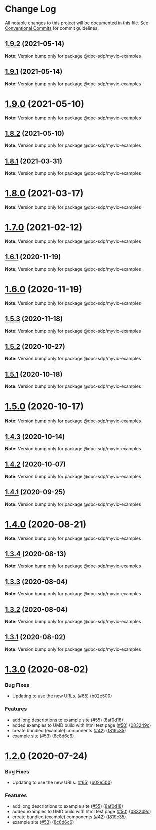 # Change Log

All notable changes to this project will be documented in this file.
See [Conventional Commits](https://conventionalcommits.org) for commit guidelines.

## [1.9.2](https://github.com/dpc-sdp/myvictoria-vic-gov-au/tree/master/packages/Examples/compare/v1.9.0...v1.9.2) (2021-05-14)

**Note:** Version bump only for package @dpc-sdp/myvic-examples






## [1.9.1](https://github.com/dpc-sdp/myvictoria-vic-gov-au/tree/master/packages/Examples/compare/v1.9.0...v1.9.1) (2021-05-14)

**Note:** Version bump only for package @dpc-sdp/myvic-examples






# [1.9.0](https://github.com/dpc-sdp/myvictoria-vic-gov-au/tree/master/packages/Examples/compare/v1.8.2...v1.9.0) (2021-05-10)

**Note:** Version bump only for package @dpc-sdp/myvic-examples






## [1.8.2](https://github.com/dpc-sdp/myvictoria-vic-gov-au/tree/master/packages/Examples/compare/v1.8.1...v1.8.2) (2021-05-10)

**Note:** Version bump only for package @dpc-sdp/myvic-examples






## [1.8.1](https://github.com/dpc-sdp/myvictoria-vic-gov-au/tree/master/packages/Examples/compare/v1.8.0...v1.8.1) (2021-03-31)

**Note:** Version bump only for package @dpc-sdp/myvic-examples





# [1.8.0](https://github.com/dpc-sdp/myvictoria-vic-gov-au/tree/master/packages/Examples/compare/v1.7.0...v1.8.0) (2021-03-17)

**Note:** Version bump only for package @dpc-sdp/myvic-examples






# [1.7.0](https://github.com/dpc-sdp/myvictoria-vic-gov-au/tree/master/packages/Examples/compare/v1.6.1...v1.7.0) (2021-02-12)

**Note:** Version bump only for package @dpc-sdp/myvic-examples





## [1.6.1](https://github.com/dpc-sdp/myvictoria-vic-gov-au/tree/master/packages/Examples/compare/v1.6.0...v1.6.1) (2020-11-19)

**Note:** Version bump only for package @dpc-sdp/myvic-examples





# [1.6.0](https://github.com/dpc-sdp/myvictoria-vic-gov-au/tree/master/packages/Examples/compare/v1.5.3...v1.6.0) (2020-11-19)

**Note:** Version bump only for package @dpc-sdp/myvic-examples





## [1.5.3](https://github.com/dpc-sdp/myvictoria-vic-gov-au/tree/master/packages/Examples/compare/v1.5.1...v1.5.3) (2020-11-18)

**Note:** Version bump only for package @dpc-sdp/myvic-examples





## [1.5.2](https://github.com/dpc-sdp/myvictoria-vic-gov-au/tree/master/packages/Examples/compare/v1.5.1...v1.5.2) (2020-10-27)

**Note:** Version bump only for package @dpc-sdp/myvic-examples





## [1.5.1](https://github.com/dpc-sdp/myvictoria-vic-gov-au/tree/master/packages/Examples/compare/v1.5.0...v1.5.1) (2020-10-18)

**Note:** Version bump only for package @dpc-sdp/myvic-examples





# [1.5.0](https://github.com/dpc-sdp/myvictoria-vic-gov-au/tree/master/packages/Examples/compare/v1.4.2...v1.5.0) (2020-10-17)

**Note:** Version bump only for package @dpc-sdp/myvic-examples





## [1.4.3](https://github.com/dpc-sdp/myvictoria-vic-gov-au/tree/master/packages/Examples/compare/v1.4.2...v1.4.3) (2020-10-14)

**Note:** Version bump only for package @dpc-sdp/myvic-examples





## [1.4.2](https://github.com/dpc-sdp/myvictoria-vic-gov-au/tree/master/packages/Examples/compare/v1.4.0...v1.4.2) (2020-10-07)

**Note:** Version bump only for package @dpc-sdp/myvic-examples





## [1.4.1](https://github.com/dpc-sdp/myvictoria-vic-gov-au/tree/master/packages/Examples/compare/v1.4.0...v1.4.1) (2020-09-25)

**Note:** Version bump only for package @dpc-sdp/myvic-examples






# [1.4.0](https://github.com/dpc-sdp/myvictoria-vic-gov-au/tree/master/packages/Examples/compare/v1.3.4...v1.4.0) (2020-08-21)

**Note:** Version bump only for package @dpc-sdp/myvic-examples






## [1.3.4](https://github.com/dpc-sdp/myvictoria-vic-gov-au/tree/master/packages/Examples/compare/v1.3.3...v1.3.4) (2020-08-13)

**Note:** Version bump only for package @dpc-sdp/myvic-examples






## [1.3.3](https://github.com/dpc-sdp/myvictoria-vic-gov-au/tree/master/packages/Examples/compare/v1.3.2...v1.3.3) (2020-08-04)

**Note:** Version bump only for package @dpc-sdp/myvic-examples





## [1.3.2](https://github.com/dpc-sdp/myvictoria-vic-gov-au/tree/master/packages/Examples/compare/v1.3.1...v1.3.2) (2020-08-04)

**Note:** Version bump only for package @dpc-sdp/myvic-examples





## [1.3.1](https://github.com/dpc-sdp/myvictoria-vic-gov-au/tree/master/packages/Examples/compare/v1.3.0...v1.3.1) (2020-08-02)

**Note:** Version bump only for package @dpc-sdp/myvic-examples





# [1.3.0](https://github.com/dpc-sdp/myvictoria-vic-gov-au/tree/master/packages/Examples/compare/v1.1.3...v1.3.0) (2020-08-02)


### Bug Fixes

* Updating to use the new URLs. ([#65](https://github.com/dpc-sdp/myvictoria-vic-gov-au/tree/master/packages/Examples/issues/65)) ([b02e500](https://github.com/dpc-sdp/myvictoria-vic-gov-au/tree/master/packages/Examples/commit/b02e500dd27c26e3c67af81b58b18a9242ee73a7))


### Features

* add long descriptions to example site ([#55](https://github.com/dpc-sdp/myvictoria-vic-gov-au/tree/master/packages/Examples/issues/55)) ([8af0d18](https://github.com/dpc-sdp/myvictoria-vic-gov-au/tree/master/packages/Examples/commit/8af0d182a6d3b561e7560f6f7ba01f59a5d1e102))
* added examples to UMD build with html test page ([#50](https://github.com/dpc-sdp/myvictoria-vic-gov-au/tree/master/packages/Examples/issues/50)) ([083249c](https://github.com/dpc-sdp/myvictoria-vic-gov-au/tree/master/packages/Examples/commit/083249c89622e09f2ad78ce8cf7b3ee8d44722c8))
* create bundled (example) components ([#42](https://github.com/dpc-sdp/myvictoria-vic-gov-au/tree/master/packages/Examples/issues/42)) ([f819c35](https://github.com/dpc-sdp/myvictoria-vic-gov-au/tree/master/packages/Examples/commit/f819c356b2c53f0a75d04542f22d73dae4516569))
* example site ([#53](https://github.com/dpc-sdp/myvictoria-vic-gov-au/tree/master/packages/Examples/issues/53)) ([8c8d6c6](https://github.com/dpc-sdp/myvictoria-vic-gov-au/tree/master/packages/Examples/commit/8c8d6c6e56b8772cdacc303d689358fe74ee791d))





# [1.2.0](https://github.com/dpc-sdp/myvictoria-vic-gov-au/tree/master/packages/Examples/compare/v1.1.3...v1.2.0) (2020-07-24)


### Bug Fixes

* Updating to use the new URLs. ([#65](https://github.com/dpc-sdp/myvictoria-vic-gov-au/tree/master/packages/Examples/issues/65)) ([b02e500](https://github.com/dpc-sdp/myvictoria-vic-gov-au/tree/master/packages/Examples/commit/b02e500dd27c26e3c67af81b58b18a9242ee73a7))


### Features

* add long descriptions to example site ([#55](https://github.com/dpc-sdp/myvictoria-vic-gov-au/tree/master/packages/Examples/issues/55)) ([8af0d18](https://github.com/dpc-sdp/myvictoria-vic-gov-au/tree/master/packages/Examples/commit/8af0d182a6d3b561e7560f6f7ba01f59a5d1e102))
* added examples to UMD build with html test page ([#50](https://github.com/dpc-sdp/myvictoria-vic-gov-au/tree/master/packages/Examples/issues/50)) ([083249c](https://github.com/dpc-sdp/myvictoria-vic-gov-au/tree/master/packages/Examples/commit/083249c89622e09f2ad78ce8cf7b3ee8d44722c8))
* create bundled (example) components ([#42](https://github.com/dpc-sdp/myvictoria-vic-gov-au/tree/master/packages/Examples/issues/42)) ([f819c35](https://github.com/dpc-sdp/myvictoria-vic-gov-au/tree/master/packages/Examples/commit/f819c356b2c53f0a75d04542f22d73dae4516569))
* example site ([#53](https://github.com/dpc-sdp/myvictoria-vic-gov-au/tree/master/packages/Examples/issues/53)) ([8c8d6c6](https://github.com/dpc-sdp/myvictoria-vic-gov-au/tree/master/packages/Examples/commit/8c8d6c6e56b8772cdacc303d689358fe74ee791d))
